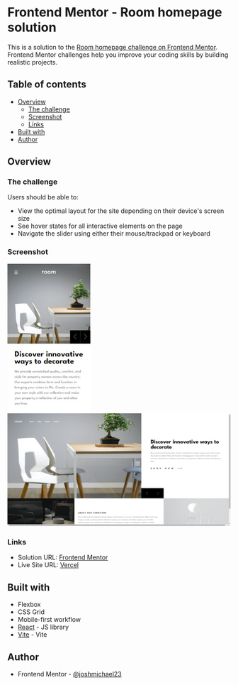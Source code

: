 # Frontend Mentor - Room homepage solution

This is a solution to the [Room homepage challenge on Frontend Mentor](https://www.frontendmentor.io/challenges/room-homepage-BtdBY_ENq). Frontend Mentor challenges help you improve your coding skills by building realistic projects. 

## Table of contents

- [Overview](#overview)
  - [The challenge](#the-challenge)
  - [Screenshot](#screenshot)
  - [Links](#links)
- [Built with](#built-with)
- [Author](#author)

## Overview

### The challenge

Users should be able to:

- View the optimal layout for the site depending on their device's screen size
- See hover states for all interactive elements on the page
- Navigate the slider using either their mouse/trackpad or keyboard

### Screenshot

![](./screenshots/mobile.png)\
![](./screenshots/desktop.png)

### Links

- Solution URL: [Frontend Mentor](https://www.frontendmentor.io/solutions/room-homepage-using-vitereact-and-sass-S2A9dvuKcF)
- Live Site URL: [Vercel](https://roomhomepage-jade.vercel.app)

## Built with
- Flexbox
- CSS Grid
- Mobile-first workflow
- [React](https://reactjs.org/) - JS library
- [Vite](https://vitejs.dev) - Vite

## Author
- Frontend Mentor - [@joshmichael23](https://www.frontendmentor.io/profile/joshmichael23)


